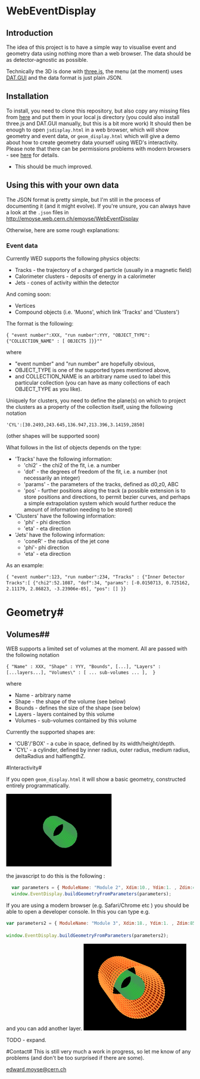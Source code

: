 # WebEventDisplay #

## Introduction ##

The idea of this project is to have a simple way to visualise event and geometry data using nothing more than a web browser. The data should be as detector-agnostic as possible.

Technically the 3D is done with [three.js](http://threejs.org), the menu (at the moment) uses [DAT.GUI](https://code.google.com/archive/p/dat-gui/) and the data format is just plain JSON. 

## Installation ##

To install, you need to clone this repository, but also copy any missing files from [here](http://emoyse.web.cern.ch/emoyse/WebEventDisplay/js/) and put them in your local js directory (you could also install three.js and DAT.GUI manually, but this is a bit more work)
It should then be enough to open `jsdisplay.html` in a web browser, which will show geometry and event data, or `geom_display.html` which will give a demo about how to create geometry data yourself using WED's interactivity. Please note that there can be permissions problems with modern browsers - see [here](https://threejs.org/docs/index.html#Manual/Getting_Started/How_to_run_things_locally) for details.

* This should be much improved.

## Using this with your own data ##

The JSON format is pretty simple, but I'm still in the process of documenting it (and it might evolve). If you're unsure, you can always have a look at the `.json` files in http://emoyse.web.cern.ch/emoyse/WebEventDisplay

Otherwise, here are some rough explanations:

### Event data ###
Currently WED supports the following physics objects:

* Tracks - the trajectory of a charged particle (usually in a magnetic field)
* Calorimeter clusters - deposits of energy in a calorimeter
* Jets - cones of activity within the detector

And coming soon:

* Vertices
* Compound objects (i.e. 'Muons', which link 'Tracks' and 'Clusters')

The format is the following:

``` 
{ "event number":XXX, "run number":YYY, "OBJECT_TYPE":{"COLLECTION_NAME" : [ OBJECTS ]}}""
```

where

* "event number" and "run number" are hopefully obvious, 
* OBJECT_TYPE is one of the supported types mentioned above, 
* and COLLECTION_NAME is an arbitrary name used to label this particular collection (you can have as many collections of each OBJECT_TYPE as you like).

Uniquely for clusters, you need to define the plane(s) on which to project the clusters as a property of the collection itself, using the following notation 

```
'CYL':[30.2493,243.645,136.947,213.396,3.14159,2850]
```

(other shapes will be supported soon)

What follows in the list of objects depends on the type:

* 'Tracks' have the following information: 
  * 'chi2' - the chi2 of the fit, i.e. a number 
  * 'dof' - the degrees of freedom of the fit, i.e. a number (not necessarily an integer)
  * 'params' - the parameters of the tracks, defined as d0,z0, ABC
  * 'pos' - further positions along the track (a possible extension is to store positions and directions, to permit bezier curves, and perhaps a simple extrapolation system which would further reduce the amount of information needing to be stored)
* 'Clusters' have the following information: 
  * 'phi' - phi direction
  * 'eta' - eta direction
* 'Jets' have the following information:
  * 'coneR' - the radius of the jet cone
  * 'phi'- phi direction
  * 'eta' - eta direction
  
As an example: 

```
{ "event number":123, "run number":234, "Tracks" : {"Inner Detector Tracks":[ {"chi2":52.1087, "dof":34, "params": [-0.0150713, 0.725162, 2.11179, 2.86823, -3.23906e-05], "pos": [] }}
```

# Geometry#
## Volumes##

WEB supports a limited set of volumes at the moment. All are passed with the following notation 
```
{ "Name" : XXX, "Shape" : YYY, "Bounds", [...], "Layers" : [...layers...], "Volumes\" : [ ... sub-volumes ... ],  }
```
where

* Name - arbitrary name
* Shape - the shape of the volume (see below)
* Bounds - defines the size of the shape (see below)
* Layers - layers contained by this volume
* Volumes - sub-volumes contained by this volume

Currently the supported shapes are:
* 'CUB'/'BOX' - a cube in space, defined by its width/height/depth.
* 'CYL' - a cylinder, defined by inner radius, outer radius, medium radius, deltaRadius and halflengthZ.

#Interactivity#

If you open `geom_display.html` it will show a basic geometry, constructed entirely programmatically.

![basic geometry](img/basic_geom.png)

the javascript to do this is the following :
```javascript
  var parameters = { ModuleName: "Module 2", Xdim:10., Ydim:1. , Zdim:45, NumPhiEl:64, NumZEl:10, Radius:75, MinZ:-250, MaxZ:250, TiltAngle:0.3, PhiOffset:0.0, Colour:0x00ff00, EdgeColour:0x449458  };
  window.EventDisplay.buildGeometryFromParameters(parameters);
```

If you are using a modern browser (e.g. Safari/Chrome etc ) you should be able to open a developer console. In this you can type e.g. 

```javascript
var parameters2 = { ModuleName: "Module 3", Xdim:18., Ydim:1. , Zdim:85, NumPhiEl:64, NumZEl:10, Radius:150, MinZ:-450, MaxZ:450, TiltAngle:0.3, ZTiltAngle:0.0, PhiOffset:0.0, Colour:0xff3300, EdgeColour:0xff9c3e  };

window.EventDisplay.buildGeometryFromParameters(parameters2);
```
and you can add another layer.
![adding a layer interactively](img/basic_geom_2.png)

TODO - expand.

#Contact#
This is still very much a work in progress, so let me know of any problems (and don't be too surprised if there are some).

edward.moyse@cern.ch

